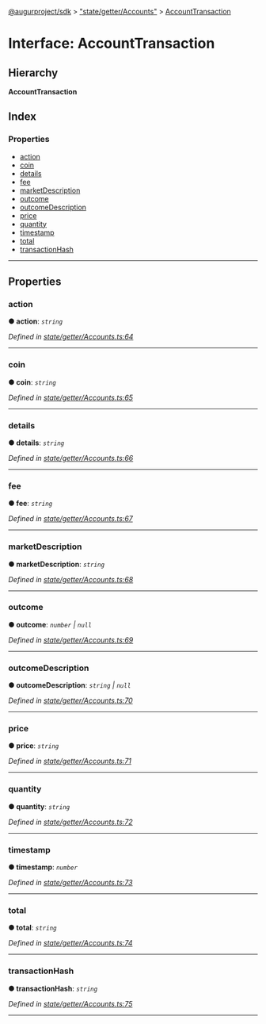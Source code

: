 [@augurproject/sdk](../README.md) > ["state/getter/Accounts"](../modules/_state_getter_accounts_.md) > [AccountTransaction](../interfaces/_state_getter_accounts_.accounttransaction.md)

# Interface: AccountTransaction

## Hierarchy

**AccountTransaction**

## Index

### Properties

* [action](_state_getter_accounts_.accounttransaction.md#action)
* [coin](_state_getter_accounts_.accounttransaction.md#coin)
* [details](_state_getter_accounts_.accounttransaction.md#details)
* [fee](_state_getter_accounts_.accounttransaction.md#fee)
* [marketDescription](_state_getter_accounts_.accounttransaction.md#marketdescription)
* [outcome](_state_getter_accounts_.accounttransaction.md#outcome)
* [outcomeDescription](_state_getter_accounts_.accounttransaction.md#outcomedescription)
* [price](_state_getter_accounts_.accounttransaction.md#price)
* [quantity](_state_getter_accounts_.accounttransaction.md#quantity)
* [timestamp](_state_getter_accounts_.accounttransaction.md#timestamp)
* [total](_state_getter_accounts_.accounttransaction.md#total)
* [transactionHash](_state_getter_accounts_.accounttransaction.md#transactionhash)

---

## Properties

<a id="action"></a>

###  action

**● action**: *`string`*

*Defined in [state/getter/Accounts.ts:64](https://github.com/AugurProject/augur/blob/1991ef64ef/packages/augur-sdk/src/state/getter/Accounts.ts#L64)*

___
<a id="coin"></a>

###  coin

**● coin**: *`string`*

*Defined in [state/getter/Accounts.ts:65](https://github.com/AugurProject/augur/blob/1991ef64ef/packages/augur-sdk/src/state/getter/Accounts.ts#L65)*

___
<a id="details"></a>

###  details

**● details**: *`string`*

*Defined in [state/getter/Accounts.ts:66](https://github.com/AugurProject/augur/blob/1991ef64ef/packages/augur-sdk/src/state/getter/Accounts.ts#L66)*

___
<a id="fee"></a>

###  fee

**● fee**: *`string`*

*Defined in [state/getter/Accounts.ts:67](https://github.com/AugurProject/augur/blob/1991ef64ef/packages/augur-sdk/src/state/getter/Accounts.ts#L67)*

___
<a id="marketdescription"></a>

###  marketDescription

**● marketDescription**: *`string`*

*Defined in [state/getter/Accounts.ts:68](https://github.com/AugurProject/augur/blob/1991ef64ef/packages/augur-sdk/src/state/getter/Accounts.ts#L68)*

___
<a id="outcome"></a>

###  outcome

**● outcome**: *`number` \| `null`*

*Defined in [state/getter/Accounts.ts:69](https://github.com/AugurProject/augur/blob/1991ef64ef/packages/augur-sdk/src/state/getter/Accounts.ts#L69)*

___
<a id="outcomedescription"></a>

###  outcomeDescription

**● outcomeDescription**: *`string` \| `null`*

*Defined in [state/getter/Accounts.ts:70](https://github.com/AugurProject/augur/blob/1991ef64ef/packages/augur-sdk/src/state/getter/Accounts.ts#L70)*

___
<a id="price"></a>

###  price

**● price**: *`string`*

*Defined in [state/getter/Accounts.ts:71](https://github.com/AugurProject/augur/blob/1991ef64ef/packages/augur-sdk/src/state/getter/Accounts.ts#L71)*

___
<a id="quantity"></a>

###  quantity

**● quantity**: *`string`*

*Defined in [state/getter/Accounts.ts:72](https://github.com/AugurProject/augur/blob/1991ef64ef/packages/augur-sdk/src/state/getter/Accounts.ts#L72)*

___
<a id="timestamp"></a>

###  timestamp

**● timestamp**: *`number`*

*Defined in [state/getter/Accounts.ts:73](https://github.com/AugurProject/augur/blob/1991ef64ef/packages/augur-sdk/src/state/getter/Accounts.ts#L73)*

___
<a id="total"></a>

###  total

**● total**: *`string`*

*Defined in [state/getter/Accounts.ts:74](https://github.com/AugurProject/augur/blob/1991ef64ef/packages/augur-sdk/src/state/getter/Accounts.ts#L74)*

___
<a id="transactionhash"></a>

###  transactionHash

**● transactionHash**: *`string`*

*Defined in [state/getter/Accounts.ts:75](https://github.com/AugurProject/augur/blob/1991ef64ef/packages/augur-sdk/src/state/getter/Accounts.ts#L75)*

___

